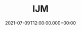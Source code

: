 ---
title: IJM
date: '2021-07-09T12:00:00.000+00:00'
link: https://www.ijm.org/
type: Host
logo: "/assets/img/sponsors/host-sponsor-ijm-logo-vertical.jpg"
---